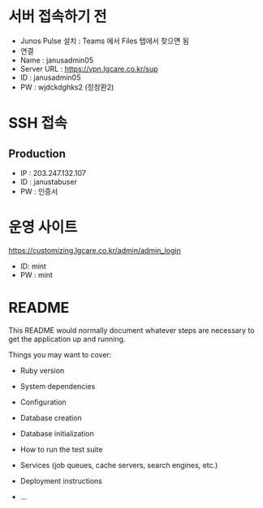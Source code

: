 # 서버 접속하기 전

* Junos Pulse 설치 :  Teams 에서 Files 탭에서 찾으면 됨
* 연결
 *  Name : janusadmin05
 *  Server URL : https://vpn.lgcare.co.kr/sup
 *  ID : janusadmin05
 *  PW : wjdckdghks2 (정창환2)
 
# SSH 접속

## Production

* IP : 203.247.132.107
* ID : janustabuser
* PW : 인증서

# 운영 사이트

https://customizing.lgcare.co.kr/admin/admin_login

* ID: mint
* PW : mint


# README

This README would normally document whatever steps are necessary to get the
application up and running.

Things you may want to cover:

* Ruby version

* System dependencies

* Configuration

* Database creation

* Database initialization

* How to run the test suite

* Services (job queues, cache servers, search engines, etc.)

* Deployment instructions

* ...
